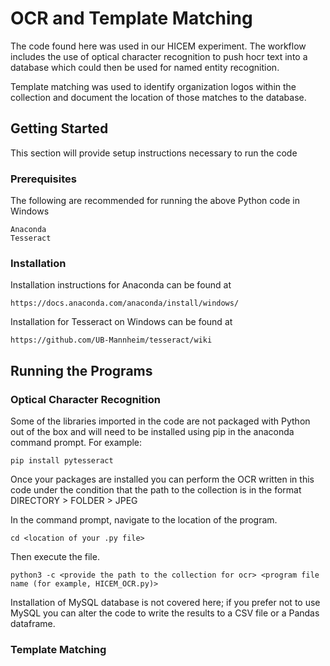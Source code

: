 # OCR and Template Matching
The code found here was used in our HICEM experiment. The workflow includes the use of optical character recognition to push hocr text into a database which could then be used for named entity recognition.

Template matching was used to identify organization logos within the collection and document the location of those matches to the database.

## Getting Started
This section will provide setup instructions necessary to run the code

### Prerequisites
The following are recommended for running the above Python code in Windows
```
Anaconda
Tesseract
```

### Installation
Installation instructions for Anaconda can be found at
```
https://docs.anaconda.com/anaconda/install/windows/
```
Installation for Tesseract on Windows can be found at
```
https://github.com/UB-Mannheim/tesseract/wiki
```

## Running the Programs
### Optical Character Recognition
Some of the libraries imported in the code are not packaged with Python out of the box and will need to be installed using pip in the anaconda command prompt. For example:
```
pip install pytesseract
```
Once your packages are installed you can perform the OCR written in this code under the condition that the path to the collection is in the format DIRECTORY > FOLDER > JPEG

In the command prompt, navigate to the location of the program.
```
cd <location of your .py file>
```
Then execute the file.
```
python3 -c <provide the path to the collection for ocr> <program file name (for example, HICEM_OCR.py)>
```

Installation of MySQL database is not covered here; if you prefer not to use MySQL you can alter the code to write the results to a CSV file or a Pandas dataframe.

### Template Matching
